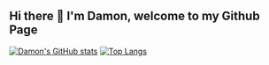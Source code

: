 ## Hi there 👋 I'm Damon, welcome to my Github Page

[![Damon's GitHub stats](https://github-readme-stats.vercel.app/api?username=DamonLarcom&include_all_commits=true&count_private=true&theme=dark)](https://github.com/anuraghazra/github-readme-stats)
[![Top Langs](https://github-readme-stats.vercel.app/api/top-langs/?username=DamonLarcom&langs_count=10&hide=Pug,Dockerfile,CSS,HTML&theme=dark)](https://github.com/anuraghazra/github-readme-stats)
